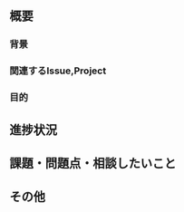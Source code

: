 <!-- あくまでテンプレートなので考えて難しいと思った項目は必ずしも埋めなくてよい -->

## 概要
<!-- このPull Requestの概要を記述 -->

### 背景
<!--
なぜこの開発をする必要があったのか．  
全く知らない人，久々に見てもわかるように記述する．
-->

### 関連するIssue,Project
<!-- 関連するIssue,Projectのリンクを貼る． -->

### 目的
<!--
この開発でできるようにしたいことは何か．  
全く知らない人，久々に見てもわかるように記述する．
-->

## 進捗状況
<!--
現在の進捗状況を記述．  
実装が完全に終わっていない場合は，このPull Requestのタイトルに「WIP:」をつける．  
-->

## 課題・問題点・相談したいこと
<!--
- 存在するバグ
- 不安な点
- 実装途中で行き詰まった点
-->

## その他
